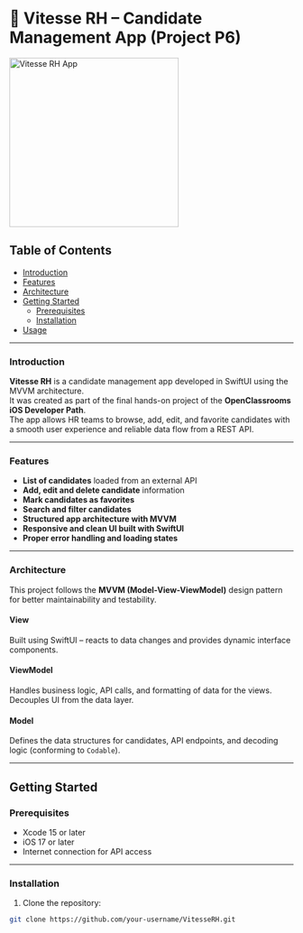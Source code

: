 # 🚗 Vitesse RH – Candidate Management App (Project P6)

<img width="300" alt="Vitesse RH App" src="./Screenshots/vitesse-preview.png">

## Table of Contents

- [Introduction](#introduction)
- [Features](#features)
- [Architecture](#architecture)
- [Getting Started](#getting-started)
  - [Prerequisites](#prerequisites)
  - [Installation](#installation)
- [Usage](#usage)

---

### Introduction

**Vitesse RH** is a candidate management app developed in SwiftUI using the MVVM architecture.  
It was created as part of the final hands-on project of the **OpenClassrooms iOS Developer Path**.  
The app allows HR teams to browse, add, edit, and favorite candidates with a smooth user experience and reliable data flow from a REST API.

---

### Features

- **List of candidates** loaded from an external API
- **Add, edit and delete candidate** information
- **Mark candidates as favorites**
- **Search and filter candidates**
- **Structured app architecture with MVVM**
- **Responsive and clean UI built with SwiftUI**
- **Proper error handling and loading states**

---

### Architecture

This project follows the **MVVM (Model-View-ViewModel)** design pattern for better maintainability and testability.

#### View
Built using SwiftUI – reacts to data changes and provides dynamic interface components.

#### ViewModel
Handles business logic, API calls, and formatting of data for the views. Decouples UI from the data layer.

#### Model
Defines the data structures for candidates, API endpoints, and decoding logic (conforming to `Codable`).

---

## Getting Started

### Prerequisites

- Xcode 15 or later
- iOS 17 or later
- Internet connection for API access

---

### Installation

1. Clone the repository:
```bash
git clone https://github.com/your-username/VitesseRH.git
